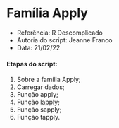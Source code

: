# Família Apply

- Referência: R Descomplicado 
- Autoria do script: Jeanne Franco 
- Data: 21/02/22 

#### Etapas do script:

1. Sobre a família Apply;
2. Carregar dados;
3. Função apply;
4. Função lapply;
5. Função sapply;
6. Função tapply.
